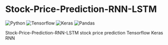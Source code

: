 # Stock-Price-Prediction-RNN-LSTM

![Python](https://img.shields.io/badge/-Python-05122A?style=flat&logo=Python)
![Tensorflow](https://img.shields.io/badge/-Tensorflow-05122A?style=flat&logo=Tensorflow)
![Keras](https://img.shields.io/badge/-Keras-05122A?style=flat&logo=Keras)
![Pandas](https://img.shields.io/badge/-Pandas-05122A?style=flat&logo=Pandas)

Stock-Price-Prediction-RNN-LSTM
stock price prediction 
Tensorflow Keras RNN
